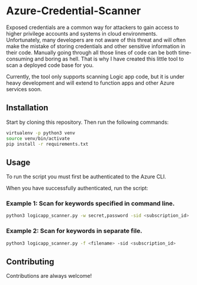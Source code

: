 # Azure-Credential-Scanner
Exposed credentials are a common way for attackers to gain access to higher privilege accounts and systems in cloud environments. Unfortunately, many developers are not aware of this threat and will often make the mistake of storing credentials and other sensitive information in their code. Manually going through all those lines of code can be both time-consuming and boring as hell. That is why I have created this little tool to scan a deployed code base for you. 

Currently, the tool only supports scanning Logic app code, but it is under heavy development and will extend to function apps and other Azure services soon. 

## Installation

Start by cloning this repository. Then run the following commands:
```bash
virtualenv -p python3 venv
source venv/bin/activate
pip install -r requirements.txt
```

## Usage
To run the script you must first be authenticated to the Azure CLI.

When you have successfully authenticated, run the script:
### Example 1: Scan for keywords specified in command line.
```bash
python3 logicapp_scanner.py -w secret,password -sid <subscription_id>
```

### Example 2: Scan for keywords in separate file.
```bash
python3 logicapp_scanner.py -f <filename> -sid <subscription_id>
```


## Contributing

Contributions are always welcome! 
